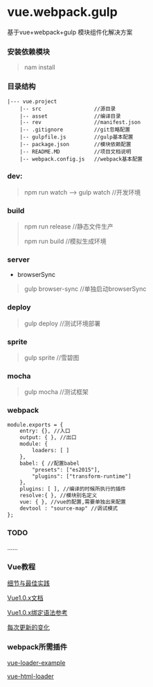 # vue.webpack.gulp
基于vue+webpack+gulp 模块组件化解决方案

### 安装依赖模块

[Node.js​]: https://nodejs.org/en/

> nam install

### 目录结构

```
|--- vue.project
	|-- src					//源目录
	|-- asset				//编译目录
	|-- rev					//manifest.json
	|-- .gitignore  		//git忽略配置
	|-- gulpfile.js			//gulp基本配置
	|-- package.json		//模块依赖配置
	|-- README.MD			//项目文档说明
	|-- webpack.config.js	//webpack基本配置

```

### dev:

> npm run watch —> gulp watch	//开发环境

### build

> npm run release	//静态文件生产
>
> npm run build	//模拟生成环境

### server

- browserSync

> gulp browser-sync	//单独启动browserSync

### deploy

> gulp deploy	//测试环境部署

### sprite

> gulp sprite	//雪碧图

### mocha

> gulp mocha	//测试框架

### webpack

```jsp
module.exports = {
    entry: {}, //入口
    output: { }, //出口
    module: {
        loaders: [ ]
    },
    babel: { //配置babel
        "presets": ["es2015"],
        "plugins": ["transform-runtime"]
    },
    plugins: [ ], //编译的时候所执行的插件
	resolve:{ }, //模块别名定义
    vue: { }, //vue的配置,需要单独出来配置
    devtool : "source-map" //调试模式
};
```



### TODO

…...



### Vue教程

[细节与最佳实践](http://vuejs.org/guide/best-practices.html)

[Vue1.0.x文档](http://vuejs.org/)

[Vue1.0.x绑定语法参考](https://github.com/vuejs/vue/issues/1325)

[每次更新的变化](https://github.com/vuejs/vue/releases)

### webpack所需插件

[vue-loader-example](https://github.com/vuejs/vue-loader-example)

[vue-html-loader](https://github.com/vuejs/vue-html-loader)



